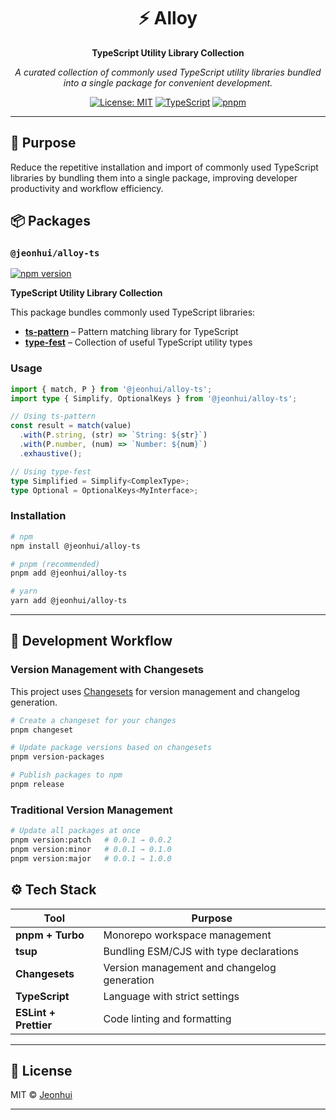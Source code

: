 <div align="center">

# ⚡ Alloy

**TypeScript Utility Library Collection**

*A curated collection of commonly used TypeScript utility libraries bundled into a single package for convenient development.*

[![License: MIT](https://img.shields.io/badge/License-MIT-yellow.svg?style=flat-square)](https://opensource.org/licenses/MIT)
[![TypeScript](https://img.shields.io/badge/TypeScript-5.9+-blue?style=flat-square&logo=typescript)](https://www.typescriptlang.org/)
[![pnpm](https://img.shields.io/badge/pnpm-workspace-orange?style=flat-square&logo=pnpm)](https://pnpm.io/)

</div>

---

## 🎯 Purpose

Reduce the repetitive installation and import of commonly used TypeScript libraries by bundling them into a single package, improving developer productivity and workflow efficiency.

## 📦 Packages

### `@jeonhui/alloy-ts`

[![npm version](https://img.shields.io/npm/v/@jeonhui/alloy-ts?style=flat-square)](https://www.npmjs.com/package/@jeonhui/alloy-ts)

**TypeScript Utility Library Collection**

This package bundles commonly used TypeScript libraries:

- **[ts-pattern](https://github.com/gvergnaud/ts-pattern)** – Pattern matching library for TypeScript
- **[type-fest](https://github.com/sindresorhus/type-fest)** – Collection of useful TypeScript utility types

### Usage

```typescript
import { match, P } from '@jeonhui/alloy-ts';
import type { Simplify, OptionalKeys } from '@jeonhui/alloy-ts';

// Using ts-pattern
const result = match(value)
  .with(P.string, (str) => `String: ${str}`)
  .with(P.number, (num) => `Number: ${num}`)
  .exhaustive();

// Using type-fest
type Simplified = Simplify<ComplexType>;
type Optional = OptionalKeys<MyInterface>;
```

### Installation

```bash
# npm
npm install @jeonhui/alloy-ts

# pnpm (recommended)
pnpm add @jeonhui/alloy-ts

# yarn
yarn add @jeonhui/alloy-ts
```

---

## 🚀 Development Workflow

### Version Management with Changesets

This project uses [Changesets](https://github.com/changesets/changesets) for version management and changelog generation.

```bash
# Create a changeset for your changes
pnpm changeset

# Update package versions based on changesets
pnpm version-packages

# Publish packages to npm
pnpm release
```

### Traditional Version Management

```bash
# Update all packages at once
pnpm version:patch   # 0.0.1 → 0.0.2
pnpm version:minor   # 0.0.1 → 0.1.0
pnpm version:major   # 0.0.1 → 1.0.0
```

## ⚙️ Tech Stack

| Tool | Purpose |
|------|---------|
| **pnpm + Turbo** | Monorepo workspace management |
| **tsup** | Bundling ESM/CJS with type declarations |
| **Changesets** | Version management and changelog generation |
| **TypeScript** | Language with strict settings |
| **ESLint + Prettier** | Code linting and formatting |

---

## 📝 License

MIT © [Jeonhui](https://github.com/Jeonhui)

---